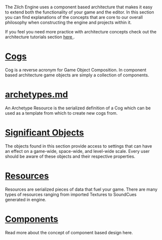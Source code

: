 The Zilch Engine uses a component based architecture that makes it easy to extend both the functionality of your game and the editor. In this section you can find explanations of the concepts that are core to our overall philosophy when constructing the engine and projects within it.

If you feel you need more practice with architecture concepts check out the architecture tutorials section [here ](../tutorials/architecture.md).


 #  [Cogs](architecture/cogs.md)
Cog is a reverse acronym for Game Object Composition. In component based architecture game objects are simply a collection of components.

 #  [archetypes.md](architecture/archetypes.md)
An Archetype Resource is the serialized definition of a Cog which can be used as a template from which to create new cogs from. 

 #  [Significant Objects](architecture/objects.md)
The objects found in this section provide access to settings that can have an effect on a game-wide, space-wide, and level-wide scale. Every user should be aware of these objects and their respective properties.


 #  [Resources](architecture/resources.md)
Resources are serialized pieces of data that fuel your game. There are many types of resources ranging from imported Textures to SoundCues generated in engine.

 #  [Components](architecture/components.md)
Read more about the concept of component based design here.
 

 